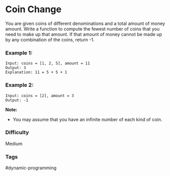 # Coin Change

You are given coins of different denominations and a total amount of money amount. Write a function to compute the fewest number of coins that you need to make up that amount. If that amount of money cannot be made up by any combination of the coins, return -1.

### Example 1:

```
Input: coins = [1, 2, 5], amount = 11
Output: 3
Explanation: 11 = 5 + 5 + 1
```

### Example 2:

```
Input: coins = [2], amount = 3
Output: -1
```

**Note:**

- You may assume that you have an infinite number of each kind of coin.

### Difficulty

Medium

### Tags

#dynamic-programming
